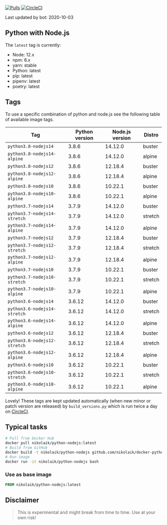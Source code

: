 [![Pulls](https://img.shields.io/docker/pulls/nikolaik/python-nodejs.svg?style=flat-square)](https://hub.docker.com/r/nikolaik/python-nodejs/)
[![CircleCI](https://img.shields.io/circleci/project/github/nikolaik/docker-python-nodejs.svg?style=flat-square)](https://circleci.com/gh/nikolaik/docker-python-nodejs)

Last updated by bot: 2020-10-03

## Python with Node.js
The `latest` tag is currently:

- Node: 12.x
- npm: 6.x
- yarn: stable
- Python: latest
- pip: latest
- pipenv: latest
- poetry: latest

## Tags
To use a specific combination of python and node.js see the following table of available image tags.

Tag | Python version | Node.js version | Distro
--- | --- | --- | ---
`python3.8-nodejs14` | 3.8.6 | 14.12.0 | buster
`python3.8-nodejs14-alpine` | 3.8.6 | 14.12.0 | alpine
`python3.8-nodejs12` | 3.8.6 | 12.18.4 | buster
`python3.8-nodejs12-alpine` | 3.8.6 | 12.18.4 | alpine
`python3.8-nodejs10` | 3.8.6 | 10.22.1 | buster
`python3.8-nodejs10-alpine` | 3.8.6 | 10.22.1 | alpine
`python3.7-nodejs14` | 3.7.9 | 14.12.0 | buster
`python3.7-nodejs14-stretch` | 3.7.9 | 14.12.0 | stretch
`python3.7-nodejs14-alpine` | 3.7.9 | 14.12.0 | alpine
`python3.7-nodejs12` | 3.7.9 | 12.18.4 | buster
`python3.7-nodejs12-stretch` | 3.7.9 | 12.18.4 | stretch
`python3.7-nodejs12-alpine` | 3.7.9 | 12.18.4 | alpine
`python3.7-nodejs10` | 3.7.9 | 10.22.1 | buster
`python3.7-nodejs10-stretch` | 3.7.9 | 10.22.1 | stretch
`python3.7-nodejs10-alpine` | 3.7.9 | 10.22.1 | alpine
`python3.6-nodejs14` | 3.6.12 | 14.12.0 | buster
`python3.6-nodejs14-stretch` | 3.6.12 | 14.12.0 | stretch
`python3.6-nodejs14-alpine` | 3.6.12 | 14.12.0 | alpine
`python3.6-nodejs12` | 3.6.12 | 12.18.4 | buster
`python3.6-nodejs12-stretch` | 3.6.12 | 12.18.4 | stretch
`python3.6-nodejs12-alpine` | 3.6.12 | 12.18.4 | alpine
`python3.6-nodejs10` | 3.6.12 | 10.22.1 | buster
`python3.6-nodejs10-stretch` | 3.6.12 | 10.22.1 | stretch
`python3.6-nodejs10-alpine` | 3.6.12 | 10.22.1 | alpine

Lovely! These tags are kept updated automatically (when new minor or patch version are released) by `build_versions.py` which is run twice a day on [CircleCI](https://circleci.com/gh/nikolaik/docker-python-nodejs).

## Typical tasks
```bash
# Pull from Docker Hub
docker pull nikolaik/python-nodejs:latest
# Build from GitHub
docker build -t nikolaik/python-nodejs github.com/nikolaik/docker-python-nodejs
# Run image
docker run -it nikolaik/python-nodejs bash
```

### Use as base image
```Dockerfile
FROM nikolaik/python-nodejs:latest
```

## Disclaimer
> This is experimental and might break from time to time. Use at your own risk!
